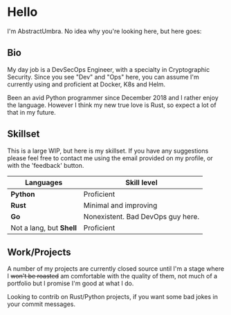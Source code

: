# Hello

I'm AbstractUmbra. No idea why you're looking here, but here goes:

## Bio
My day job is a DevSecOps Engineer, with a specialty in Cryptographic Security. Since you see "Dev" and "Ops" here, you can assume I'm currently using and proficient at Docker, K8s and Helm.

Been an avid Python programmer since December 2018 and I rather enjoy the language. However I think my new true love is Rust, so expect a lot of that in my future.

## Skillset

This is a large WIP, but here is my skillset. If you have any suggestions please feel free to contact me using the email provided on my profile, or with the 'feedback' button.

| Languages | Skill level |
| --------- | ----------- |
| **Python** | Proficient |
| **Rust** | Minimal and improving |
| **Go** | Nonexistent. Bad DevOps guy here. |
| Not a lang, but **Shell** | Proficient |

## Work/Projects

A number of my projects are currently closed source until I'm a stage where I ~~won't be roasted~~ am comfortable with the quality of them, not much of a portfolio but I promise I'm good at what I do.

Looking to contrib on Rust/Python projects, if you want some bad jokes in your commit messages.

